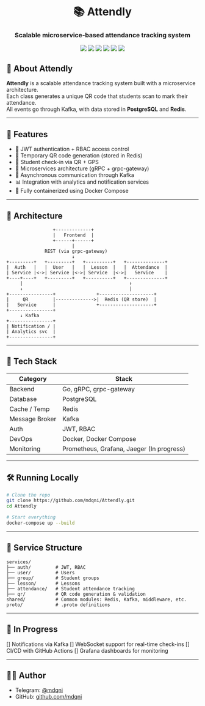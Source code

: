 <h1 align="center">📚 Attendly</h1>
<h3 align="center">Scalable microservice-based attendance tracking system</h3>

<p align="center">
  <img src="https://img.shields.io/badge/Go-1.21+-00ADD8?style=for-the-badge&logo=go" />
  <img src="https://img.shields.io/badge/PostgreSQL-4169E1?style=for-the-badge&logo=postgresql&logoColor=white" />
  <img src="https://img.shields.io/badge/Redis-DC382D?style=for-the-badge&logo=redis&logoColor=white" />
  <img src="https://img.shields.io/badge/gRPC-0078D7?style=for-the-badge&logo=grpc&logoColor=white" />
  <img src="https://img.shields.io/badge/Kafka-000000?style=for-the-badge&logo=apache-kafka&logoColor=white" />
  <img src="https://img.shields.io/badge/Docker-2496ED?style=for-the-badge&logo=docker&logoColor=white" />
</p>

## 🧠 About Attendly  
**Attendly** is a scalable attendance tracking system built with a microservice architecture.  
Each class generates a unique QR code that students scan to mark their attendance.  
All events go through Kafka, with data stored in **PostgreSQL** and **Redis**.

---

## 📌 Features  
- 🔐 JWT authentication + RBAC access control  
- 🧾 Temporary QR code generation (stored in Redis)  
- 🧍 Student check-in via QR + GPS  
- 🧠 Microservices architecture (gRPC + grpc-gateway)  
- 💬 Asynchronous communication through Kafka  
- 📊 Integration with analytics and notification services  
- 🐳 Fully containerized using Docker Compose  

---

## 🧱 Architecture  

```text
                 +-------------+
                 |   Frontend  |
                 +------+------+
                        |
              REST (via grpc-gateway)
                        ↓
+---------+   +---------+   +----------+   +--------------+
|  Auth   |   |  User   |   |  Lesson  |   |  Attendance  |
| Service |<->| Service |<->| Service  |<->|   Service    |
+----+----+   +---------+   +----------+   +--------------+
     |                                       ↑
     ↓                                       |
+----------------+               +--------------------+
|     QR         |-------------->|  Redis (QR store)  |
|   Service      |               +--------------------+
+----------------+
     ↓ Kafka
+----------------+
| Notification / |
| Analytics svc  |
+----------------+
````

---

## 🧪 Tech Stack

| Category       | Stack                                     |
| -------------- | ------------------------------------------|
| Backend        | Go, gRPC, grpc-gateway                    |
| Database       | PostgreSQL                                |
| Cache / Temp   | Redis                                     |
| Message Broker | Kafka                                     |
| Auth           | JWT, RBAC                                 |
| DevOps         | Docker, Docker Compose                    |
| Monitoring     | Prometheus, Grafana, Jaeger (In progress) |

---

## 🛠️ Running Locally

```bash
# Clone the repo
git clone https://github.com/mdqni/Attendly.git
cd Attendly

# Start everything
docker-compose up --build
```

---

## 📁 Service Structure

```text
services/
├── auth/         # JWT, RBAC
├── user/         # Users
├── group/        # Student groups
├── lesson/       # Lessons
├── attendance/   # Student attendance tracking
├── qr/           # QR code generation & validation
shared/           # Common modules: Redis, Kafka, middleware, etc.
proto/            # .proto definitions
```

---

## 🚧 In Progress

[] Notifications via Kafka
[] WebSocket support for real-time check-ins
[] CI/CD with GitHub Actions
[] Grafana dashboards for monitoring

---

## 🧑‍💻 Author

* Telegram: [@mdqni](https://t.me/mdqni)
* GitHub: [github.com/mdqni](https://github.com/mdqni)
